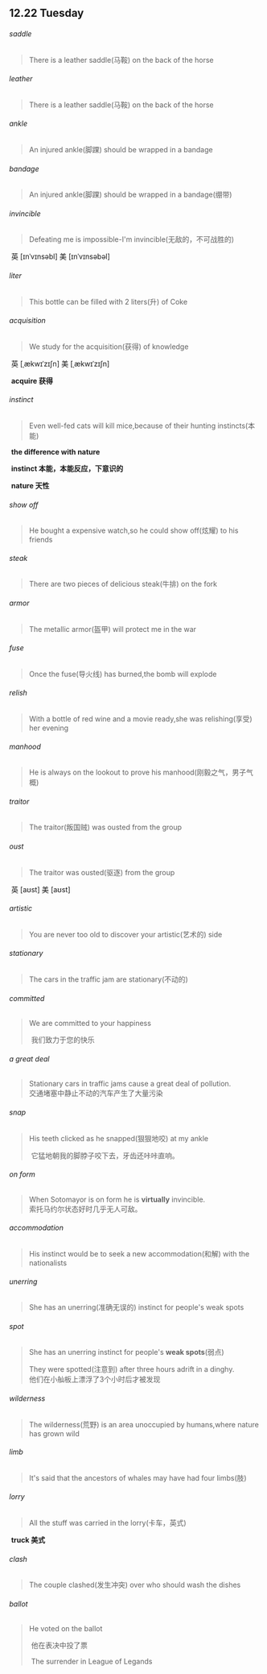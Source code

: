 ## 12.22	Tuesday

###### saddle

> There is a leather saddle(马鞍) on the back of the horse

###### leather

> There is a leather saddle(马鞍) on the back of the horse

###### ankle

> An injured ankle(脚踝) should be wrapped in a bandage

###### bandage

>An injured ankle(脚踝) should be wrapped in a bandage(绷带)

###### invincible

> Defeating me is impossible-I'm invincible(无敌的，不可战胜的)

​	英 [ɪnˈvɪnsəbl]   美 [ɪnˈvɪnsəbəl] 

###### liter

> This bottle can be filled with 2 liters(升) of Coke

###### acquisition

> We study for the acquisition(获得) of knowledge

​	英 [ˌækwɪˈzɪʃn]   美 [ˌækwɪˈzɪʃn] 

​	**acquire	获得**

###### instinct

> Even well-fed cats will kill mice,because of their hunting instincts(本能)

​	**the difference with nature**

​	**instinct	本能，本能反应，下意识的**

​	**nature	天性**

###### show off

> He bought a expensive watch,so he could show off(炫耀) to his friends

###### steak

> There are two pieces of delicious steak(牛排) on the fork

###### armor

> The metallic armor(盔甲) will protect me in the war

###### fuse

> Once the fuse(导火线) has burned,the bomb will explode

###### relish

> With a bottle of red wine and a movie ready,she was relishing(享受) her evening

###### manhood

> He is always on the lookout to prove his manhood(刚毅之气，男子气概)

###### traitor

> The traitor(叛国贼) was ousted from the group

###### oust

> The traitor was ousted(驱逐) from the group

​	英 [aʊst]   美 [aʊst] 

###### artistic

> You are never too old to discover your artistic(艺术的) side

###### stationary

> The cars in the traffic jam are stationary(不动的)

###### committed

> We are committed to your happiness
>
> ​	我们致力于您的快乐

###### a great deal

>Stationary cars in traffic jams cause a great deal of pollution.  
>	交通堵塞中静止不动的汽车产生了大量污染

###### snap

> His teeth clicked as he snapped(狠狠地咬) at my ankle
>
> ​	它猛地朝我的脚脖子咬下去，牙齿还咔咔直响。

###### on form

>When Sotomayor is on form he is **virtually** invincible.  
>	索托马约尔状态好时几乎无人可敌。

###### accommodation

> His instinct would be to seek a new accommodation(和解) with the nationalists

###### unerring

> She has an unerring(准确无误的) instinct for people's weak spots

###### spot

> She has an unerring instinct for people's **weak spots**(弱点)
>
> They were spotted(注意到) after three hours adrift in a dinghy.  
> 	他们在小舢板上漂浮了3个小时后才被发现

###### wilderness

> The wilderness(荒野) is an area unoccupied by humans,where nature has grown wild

###### limb

> It's said that the ancestors of whales may have had four limbs(肢)

###### lorry

> All the stuff was carried in the lorry(卡车，英式)

​	**truck	美式**

###### clash

> The couple clashed(发生冲突) over who should wash the dishes

###### ballot

> He voted on the ballot
>
> ​	他在表决中投了票
>
> ​	The surrender in League of Legands

